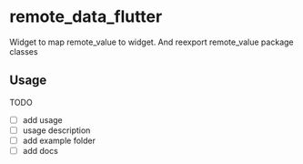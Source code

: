 # remote_data_flutter

Widget to map remote_value to widget. And reexport remote_value package classes

## Usage


TODO
- [ ] add usage
- [ ] usage description
- [ ] add example folder
- [ ] add docs